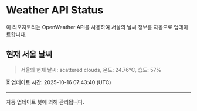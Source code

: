 
# Weather API Status

이 리포지토리는 OpenWeather API를 사용하여 서울의 날씨 정보를 자동으로 업데이트합니다.

## 현재 서울 날씨
> 서울의 현재 날씨: scattered clouds, 온도: 24.76°C, 습도: 57%

⏳ 업데이트 시간: 2025-10-16 07:43:40 (UTC)

---
자동 업데이트 봇에 의해 관리됩니다.
